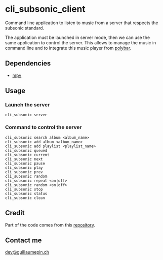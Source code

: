 # cli_subsonic_client

Command line application to listen to music from a server that respects the subsonic standard.

The application must be launched in server mode, then we can use the same application to control the server. This allows to manage the music in command line and to integrate this music player from [polybar](https://github.com/polybar/polybar).

## Dependencies
 - [mpv](https://mpv.io/)

## Usage
### Launch the server
```
cli_subsonic server
```
### Command to control the server
```
cli_subsonic search album <album_name>
cli_subsonic add album <album_name>
cli_subsonic add playlist <playlist_name>
cli_subsonic queued
cli_subsonic current
cli_subsonic next
cli_subsonic pause
cli_subsonic play
cli_subsonic prev
cli_subsonic random
cli_subsonic repeat <on|off>
cli_subsonic random <on|off>
cli_subsonic stop
cli_subsonic status
cli_subsonic clean
```
## Credit
Part of the code comes from this [repository](https://github.com/wildeyedskies/stmp).

## Contact me
dev@guillaumepin.ch